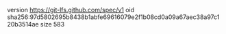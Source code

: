 version https://git-lfs.github.com/spec/v1
oid sha256:97d5802695b8438b1abfe69616079e2f1b08cd0a09a67aec38a97c120b3514ae
size 583
